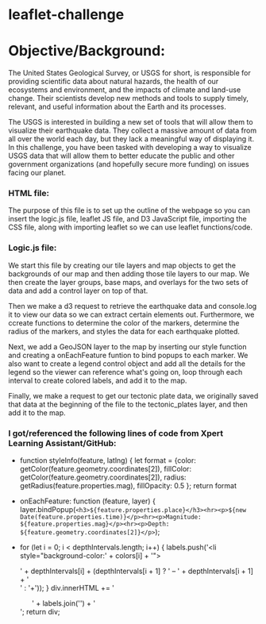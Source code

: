 # leaflet-challenge

# Objective/Background: 

The United States Geological Survey, or USGS for short, is responsible for providing scientific data about natural hazards, the health of our ecosystems and environment, and the impacts of climate and land-use change. Their scientists develop new methods and tools to supply timely, relevant, and useful information about the Earth and its processes.

The USGS is interested in building a new set of tools that will allow them to visualize their earthquake data. They collect a massive amount of data from all over the world each day, but they lack a meaningful way of displaying it. In this challenge, you have been tasked with developing a way to visualize USGS data that will allow them to better educate the public and other government organizations (and hopefully secure more funding) on issues facing our planet.

### HTML file:

The purpose of this file is to set up the outline of the webpage so you can insert the logic.js file, leaflet JS file, and D3 JavaScript file, importing the CSS file, along with importing leaflet so we can use leaflet functions/code.

### Logic.js file:

We start this file by creating our tile layers and map objects to get the backgrounds of our map and then adding those tile layers to our map. We then create the layer groups, base maps, and overlays for the two sets of data and add a control layer on top of that.

Then we make a d3 request to retrieve the earthquake data and console.log it to view our data so we can extract certain elements out. Furthermore, we ccreate functions to determine the color of the markers, determine the radius of the markers, and styles the data for each earthquake plotted.

Next, we add a GeoJSON layer to the map by inserting our style function and creating a onEachFeature funtion to bind popups to each marker. We also want to create a legend control object and add all the details for the legend so the viewer can reference what's going on, loop through each interval to create colored labels, and add it to the map.

Finally, we make a request to get our tectonic plate data, we originally saved that data at the beginning of the file to the tectonic_plates layer, and then add it to the map.

### I got/referenced the following lines of code from Xpert Learning Assistant/GitHub:

* function styleInfo(feature, latlng) {
    let format = {color: getColor(feature.geometry.coordinates[2]),
      fillColor: getColor(feature.geometry.coordinates[2]),
      radius: getRadius(feature.properties.mag),
      fillOpacity: 0.5
    };
    return format

* onEachFeature: function (feature, layer) {
      layer.bindPopup(`<h3>${feature.properties.place}</h3><hr><p>${new Date(feature.properties.time)}</p><hr><p>Magnitude: ${feature.properties.mag}</p><hr><p>Depth: ${feature.geometry.coordinates[2]}</p>`);

* for (let i = 0; i < depthIntervals.length; i++) {
      labels.push('<li style=\"background-color:' + colors[i] + '\"></li> ' +
            depthIntervals[i] + (depthIntervals[i + 1] ? ' &ndash; ' + depthIntervals[i + 1] + '<br>' : '+'));
    }
    div.innerHTML += '<ul>' + labels.join('') + '</ul>';
    return div;
